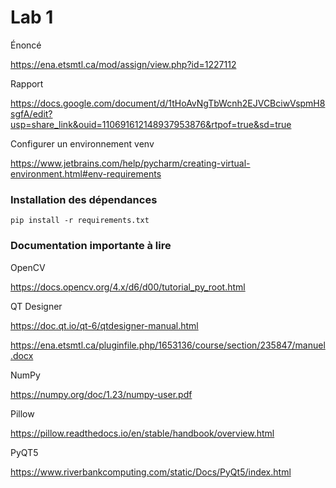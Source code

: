 # Lab 1

Énoncé

https://ena.etsmtl.ca/mod/assign/view.php?id=1227112

Rapport

https://docs.google.com/document/d/1tHoAvNgTbWcnh2EJVCBciwVspmH8sgfA/edit?usp=share_link&ouid=110691612148937953876&rtpof=true&sd=true

Configurer un environnement venv

https://www.jetbrains.com/help/pycharm/creating-virtual-environment.html#env-requirements

### Installation des dépendances

`pip install -r requirements.txt`

### Documentation importante à lire

OpenCV

https://docs.opencv.org/4.x/d6/d00/tutorial_py_root.html

QT Designer

https://doc.qt.io/qt-6/qtdesigner-manual.html

https://ena.etsmtl.ca/pluginfile.php/1653136/course/section/235847/manuel.docx

NumPy

https://numpy.org/doc/1.23/numpy-user.pdf

Pillow

https://pillow.readthedocs.io/en/stable/handbook/overview.html

PyQT5

https://www.riverbankcomputing.com/static/Docs/PyQt5/index.html

